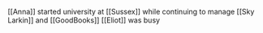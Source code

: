 [[Anna]] started university at [[Sussex]] while continuing to manage [[Sky Larkin]] and [[GoodBooks]]
[[Eliot]] was busy